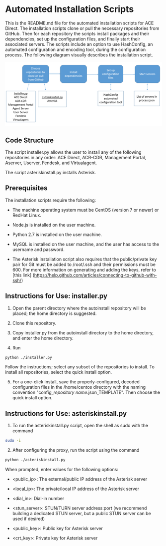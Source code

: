 # Automated Installation Scripts
This is the README.md file for the automated installation scripts for ACE Direct. The installation scripts 
clone or pull the necessary repositories from GitHub. Then for each repository the scripts install packages 
and their dependencies, set up the configuration files, and finally start their associated servers. The scripts 
include an option to use HashConfig, an automated configuration and encoding tool, during the configuration 
process. The following diagram visually describes the installation script.
<p align="left">
	<img src="autoinstalldiagram.png" width="700" alt="Flowchart describing the installation scripts."/>
</p>

## Code Structure
The script installer.py allows the user to install any of the following repositories in any order:
ACE Direct, ACR-CDR, Management Portal, Aserver, Userver, Fendesk, and Virtualagent.

The script asteriskinstall.py installs Asterisk.

## Prerequisites
The installation scripts require the following:

* The machine operating system must be CentOS (version 7 or newer) or RedHat Linux.

* Node.js is installed on the user machine.

* Python 2.7 is installed on the user machine.

* MySQL is installed on the user machine, and the user has access to the username and password.

* The Asterisk installation script also requires that the public/private key pair 
for Git must be added to /root/.ssh and their permissions must be 600. For more 
information on generating and adding the keys, refer to [this link]
(https://help.github.com/articles/connecting-to-github-with-ssh/)


## Instructions for Use: installer.py
1. Open the parent directory where the autoinstall repository will be placed; the home directory is suggested.

2. Clone this repository. 
 
3. Copy installer.py from the autoinstall directory to the home directory, and enter the home directory.

4. Run 
```sh
python ./installer.py
```
Follow the instructions; select any subset of the repositories to install. To install all repositories,
select the quick install option.

5. For a one-click install, save the properly-configured, decoded configuration files in the /home/centos directory with the
naming convention "config_<i>repository name</i>.json_TEMPLATE". Then choose the quick install option.


## Instructions for Use: asteriskinstall.py
1. To run the asteriskinstall.py script, open the shell as sudo with the command
```sh
sudo -i
```

2. After configuring the proxy, run the script using the command

```sh
python ./asteriskinstall.py
```

When prompted, enter values for the following options:

* \<public_ip>: The external/public IP address of the Asterisk server

* \<local_ip>: The private/local IP address of the Asterisk server

* \<dial_in>: Dial-in number

* \<stun_server>: STUN/TURN server address:port (we recommend building a dedicated STUN server, but a public STUN server can be used if desired)

* \<public_key>: Public key for Asterisk server

* \<crt_key>: Private key for Asterisk server 
